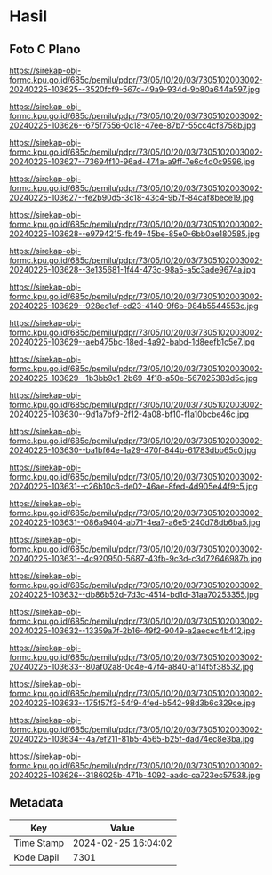 # Hasil

## Foto C Plano

https://sirekap-obj-formc.kpu.go.id/685c/pemilu/pdpr/73/05/10/20/03/7305102003002-20240225-103625--3520fcf9-567d-49a9-934d-9b80a644a597.jpg

https://sirekap-obj-formc.kpu.go.id/685c/pemilu/pdpr/73/05/10/20/03/7305102003002-20240225-103626--675f7556-0c18-47ee-87b7-55cc4cf8758b.jpg

https://sirekap-obj-formc.kpu.go.id/685c/pemilu/pdpr/73/05/10/20/03/7305102003002-20240225-103627--73694f10-96ad-474a-a9ff-7e6c4d0c9596.jpg

https://sirekap-obj-formc.kpu.go.id/685c/pemilu/pdpr/73/05/10/20/03/7305102003002-20240225-103627--fe2b90d5-3c18-43c4-9b7f-84caf8bece19.jpg

https://sirekap-obj-formc.kpu.go.id/685c/pemilu/pdpr/73/05/10/20/03/7305102003002-20240225-103628--e9794215-fb49-45be-85e0-6bb0ae180585.jpg

https://sirekap-obj-formc.kpu.go.id/685c/pemilu/pdpr/73/05/10/20/03/7305102003002-20240225-103628--3e135681-1f44-473c-98a5-a5c3ade9674a.jpg

https://sirekap-obj-formc.kpu.go.id/685c/pemilu/pdpr/73/05/10/20/03/7305102003002-20240225-103629--928ec1ef-cd23-4140-9f6b-984b5544553c.jpg

https://sirekap-obj-formc.kpu.go.id/685c/pemilu/pdpr/73/05/10/20/03/7305102003002-20240225-103629--aeb475bc-18ed-4a92-babd-1d8eefb1c5e7.jpg

https://sirekap-obj-formc.kpu.go.id/685c/pemilu/pdpr/73/05/10/20/03/7305102003002-20240225-103629--1b3bb9c1-2b69-4f18-a50e-567025383d5c.jpg

https://sirekap-obj-formc.kpu.go.id/685c/pemilu/pdpr/73/05/10/20/03/7305102003002-20240225-103630--9d1a7bf9-2f12-4a08-bf10-f1a10bcbe46c.jpg

https://sirekap-obj-formc.kpu.go.id/685c/pemilu/pdpr/73/05/10/20/03/7305102003002-20240225-103630--ba1bf64e-1a29-470f-844b-61783dbb65c0.jpg

https://sirekap-obj-formc.kpu.go.id/685c/pemilu/pdpr/73/05/10/20/03/7305102003002-20240225-103631--c26b10c6-de02-46ae-8fed-4d905e44f9c5.jpg

https://sirekap-obj-formc.kpu.go.id/685c/pemilu/pdpr/73/05/10/20/03/7305102003002-20240225-103631--086a9404-ab71-4ea7-a6e5-240d78db6ba5.jpg

https://sirekap-obj-formc.kpu.go.id/685c/pemilu/pdpr/73/05/10/20/03/7305102003002-20240225-103631--4c920950-5687-43fb-9c3d-c3d72646987b.jpg

https://sirekap-obj-formc.kpu.go.id/685c/pemilu/pdpr/73/05/10/20/03/7305102003002-20240225-103632--db86b52d-7d3c-4514-bd1d-31aa70253355.jpg

https://sirekap-obj-formc.kpu.go.id/685c/pemilu/pdpr/73/05/10/20/03/7305102003002-20240225-103632--13359a7f-2b16-49f2-9049-a2aecec4b412.jpg

https://sirekap-obj-formc.kpu.go.id/685c/pemilu/pdpr/73/05/10/20/03/7305102003002-20240225-103633--80af02a8-0c4e-47f4-a840-af14f5f38532.jpg

https://sirekap-obj-formc.kpu.go.id/685c/pemilu/pdpr/73/05/10/20/03/7305102003002-20240225-103633--175f57f3-54f9-4fed-b542-98d3b6c329ce.jpg

https://sirekap-obj-formc.kpu.go.id/685c/pemilu/pdpr/73/05/10/20/03/7305102003002-20240225-103634--4a7ef211-81b5-4565-b25f-dad74ec8e3ba.jpg

https://sirekap-obj-formc.kpu.go.id/685c/pemilu/pdpr/73/05/10/20/03/7305102003002-20240225-103626--3186025b-471b-4092-aadc-ca723ec57538.jpg


## Metadata

| Key        | Value               |
| ---------- | ------------------- |
| Time Stamp | 2024-02-25 16:04:02 |
| Kode Dapil | 7301                |



